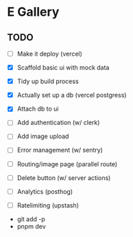 # E Gallery


## TODO

- [ ] Make it deploy (vercel)
- [X] Scaffold basic ui with mock data
- [X] Tidy up build process
- [x] Actually set up a db (vercel postgress)
- [x] Attach db to ui
- [ ] Add authentication (w/ clerk)
- [ ] Add image upload
- [ ] Error management (w/ sentry)
- [ ] Routing/image page (parallel route)
- [ ] Delete button (w/ server actions)
- [ ] Analytics (posthog)
- [ ] Ratelimiting (upstash)





- git add -p
- pnpm dev